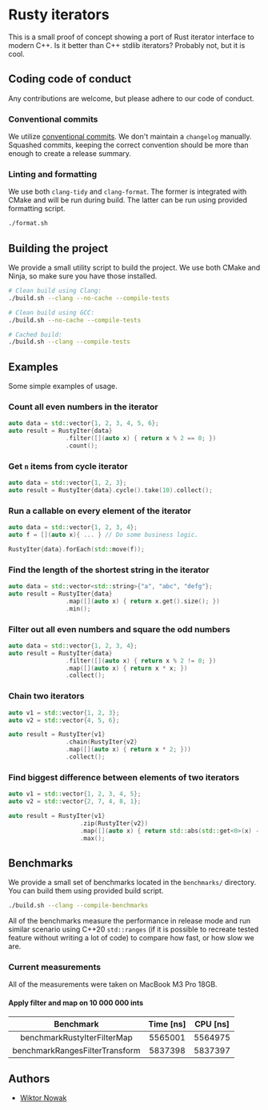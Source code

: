 # Rusty iterators

This is a small proof of concept showing a port of Rust iterator interface to modern C++. Is it better than C++ stdlib iterators? Probably not, but it is cool.

## Coding code of conduct

Any contributions are welcome, but please adhere to our code of conduct.

### Conventional commits

We utilize [conventional commits](https://gist.github.com/qoomon/5dfcdf8eec66a051ecd85625518cfd13). We don't maintain a `changelog` manually. Squashed commits, keeping the correct convention should be more than enough to create a release summary.

### Linting and formatting

We use both `clang-tidy` and `clang-format`. The former is integrated with CMake and will be run during build. The latter can be run using provided formatting script.

```bash
./format.sh
```

## Building the project

We provide a small utility script to build the project. We use both CMake and Ninja, so make sure you have those installed.

```bash
# Clean build using Clang:
./build.sh --clang --no-cache --compile-tests

# Clean build using GCC:
./build.sh --no-cache --compile-tests

# Cached build:
./build.sh --clang --compile-tests
```

## Examples

Some simple examples of usage.

### Count all even numbers in the iterator

```c++
auto data = std::vector{1, 2, 3, 4, 5, 6};
auto result = RustyIter{data}
                .filter([](auto x) { return x % 2 == 0; })
                .count();
```

### Get `n` items from cycle iterator

```c++
auto data = std::vector{1, 2, 3};
auto result = RustyIter{data}.cycle().take(10).collect();
```

### Run a callable on every element of the iterator

```c++
auto data = std::vector{1, 2, 3, 4};
auto f = [](auto x){ ... } // Do some business logic.

RustyIter{data}.forEach(std::move(f));
```

### Find the length of the shortest string in the iterator

```c++
auto data = std::vector<std::string>{"a", "abc", "defg"};
auto result = RustyIter{data}
                .map([](auto x) { return x.get().size(); })
                .min();
```

### Filter out all even numbers and square the odd numbers

```c++
auto data = std::vector{1, 2, 3, 4};
auto result = RustyIter{data}
                .filter([](auto x) { return x % 2 != 0; })
                .map([](auto x) { return x * x; })
                .collect();
```

### Chain two iterators

```c++
auto v1 = std::vector{1, 2, 3};
auto v2 = std::vector{4, 5, 6};

auto result = RustyIter{v1}
                .chain(RustyIter{v2}
                .map([](auto x) { return x * 2; }))
                .collect();
```

### Find biggest difference between elements of two iterators

```c++
auto v1 = std::vector{1, 2, 3, 4, 5};
auto v2 = std::vector{2, 7, 4, 8, 1};

auto result = RustyIter{v1}
                    .zip(RustyIter{v2})
                    .map([](auto x) { return std::abs(std::get<0>(x) - std::get<1>(x)); })
                    .max();
```

## Benchmarks

We provide a small set of benchmarks located in the `benchmarks/` directory. You can build them using provided build script.

```bash
./build.sh --clang --compile-benchmarks
```

All of the benchmarks measure the performance in release mode and run similar scenario using C++20 `std::ranges` (if it is possible to recreate tested feature without writing a lot of code) to compare how fast, or how slow we are.

### Current measurements

All of the measurements were taken on MacBook M3 Pro 18GB.

#### Apply filter and map on 10 000 000 ints

|          **Benchmark**         | **Time [ns]** | **CPU [ns]** |
|:------------------------------:|:-------------:|:------------:|
|   benchmarkRustyIterFilterMap  |    5565001    |    5564975   |
| benchmarkRangesFilterTransform |    5837398    |    5837397   |

## Authors

- [Wiktor Nowak](@uncommon-nickname)
